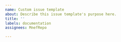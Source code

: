 ```yaml
---
name: Custom issue template
about: Describe this issue template's purpose here.
title: ''
labels: documentation
assignees: MnefRepo

---
```



